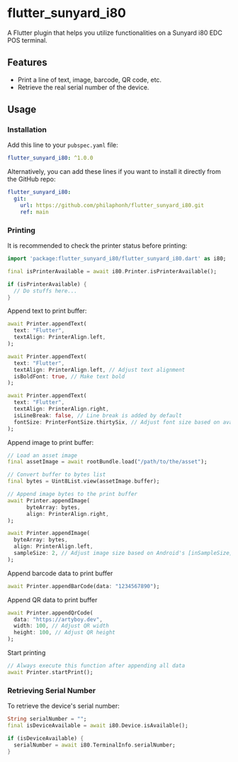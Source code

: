 # flutter_sunyard_i80

A Flutter plugin that helps you utilize functionalities on a Sunyard i80 EDC POS terminal.

## Features

- Print a line of text, image, barcode, QR code, etc.
- Retrieve the real serial number of the device.

## Usage

### Installation

Add this line to your `pubspec.yaml` file:

```yaml
flutter_sunyard_i80: ^1.0.0
```

Alternatively, you can add these lines if you want to install it directly from the GitHub repo:

```yaml
flutter_sunyard_i80:
  git: 
    url: https://github.com/philaphonh/flutter_sunyard_i80.git
    ref: main
```

### Printing

It is recommended to check the printer status before printing:

```dart
import 'package:flutter_sunyard_i80/flutter_sunyard_i80.dart' as i80;

final isPrinterAvailable = await i80.Printer.isPrinterAvailable();

if (isPrinterAvailable) {
  // Do stuffs here...
}
```

Append text to print buffer:

```dart
await Printer.appendText(
  text: "Flutter",
  textAlign: PrinterAlign.left,
);

await Printer.appendText(
  text: "Flutter",
  textAlign: PrinterAlign.left, // Adjust text alignment
  isBoldFont: true, // Make text bold
);

await Printer.appendText(
  text: "Flutter",
  textAlign: PrinterAlign.right,
  isLineBreak: false, // Line break is added by default
  fontSize: PrinterFontSize.thirtySix, // Adjust font size based on available size provided by the printer
);

```

Append image to print buffer:

```dart
// Load an asset image
final assetImage = await rootBundle.load("/path/to/the/asset");

// Convert buffer to bytes list
final bytes = Uint8List.view(assetImage.buffer);

// Append image bytes to the print buffer
await Printer.appendImage(
      byteArray: bytes,
      align: PrinterAlign.right,
);

await Printer.appendImage(
  byteArray: bytes,
  align: PrinterAlign.left,
  sampleSize: 2, // Adjust image size based on Android's [inSampleSize] prop of [BitMapFactory.Options]. More info can be found at https://developer.android.com/reference/android/graphics/BitmapFactory.Options
);
```

Append barcode data to print buffer

```dart
await Printer.appendBarCode(data: "1234567890");
```

Append QR data to print buffer

```dart
await Printer.appendQrCode(
  data: "https://artyboy.dev",
  width: 100, // Adjust QR width
  height: 100, // Adjust QR height
);
```

Start printing

```dart
// Always execute this function after appending all data
await Printer.startPrint();
```

### Retrieving Serial Number

To retrieve the device's serial number:

```dart
String serialNumber = "";
final isDeviceAvailable = await i80.Device.isAvailable();

if (isDeviceAvailable) {
  serialNumber = await i80.TerminalInfo.serialNumber;
}
```
